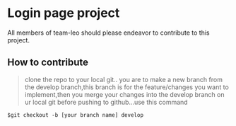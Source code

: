 # Login page project
All members of team-leo should please endeavor to contribute to this project.
## How to contribute 
>clone the repo to your local git..
you are to make a new branch from the develop branch,this branch is for the feature/changes you want to implement,then you merge your changes into the develop branch on ur local git before pushing to github...use this command
```
$git checkout -b [your branch name] develop
```
